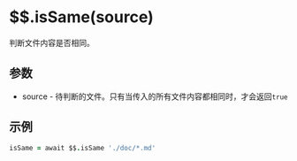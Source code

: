 # $$.isSame(source)

判断文件内容是否相同。

## 参数

- source - 待判断的文件。只有当传入的所有文件内容都相同时，才会返回`true`

## 示例

```coffeescript
isSame = await $$.isSame './doc/*.md'
```